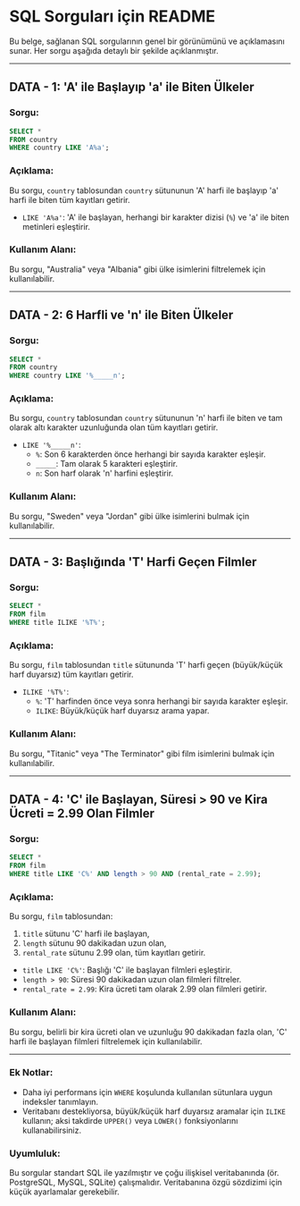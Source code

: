 # SQL Sorguları için README

Bu belge, sağlanan SQL sorgularının genel bir görünümünü ve açıklamasını sunar. Her sorgu aşağıda detaylı bir şekilde açıklanmıştır.

---

## DATA - 1: 'A' ile Başlayıp 'a' ile Biten Ülkeler

### Sorgu:
```sql
SELECT *
FROM country
WHERE country LIKE 'A%a';
```

### Açıklama:
Bu sorgu, `country` tablosundan `country` sütununun 'A' harfi ile başlayıp 'a' harfi ile biten tüm kayıtları getirir.

- `LIKE 'A%a'`: 'A' ile başlayan, herhangi bir karakter dizisi (`%`) ve 'a' ile biten metinleri eşleştirir.

### Kullanım Alanı:
Bu sorgu, "Australia" veya "Albania" gibi ülke isimlerini filtrelemek için kullanılabilir.

---

## DATA - 2: 6 Harfli ve 'n' ile Biten Ülkeler

### Sorgu:
```sql
SELECT *
FROM country
WHERE country LIKE '%_____n';
```

### Açıklama:
Bu sorgu, `country` tablosundan `country` sütununun 'n' harfi ile biten ve tam olarak altı karakter uzunluğunda olan tüm kayıtları getirir.

- `LIKE '%_____n'`:
  - `%`: Son 6 karakterden önce herhangi bir sayıda karakter eşleşir.
  - `_____`: Tam olarak 5 karakteri eşleştirir.
  - `n`: Son harf olarak 'n' harfini eşleştirir.

### Kullanım Alanı:
Bu sorgu, "Sweden" veya "Jordan" gibi ülke isimlerini bulmak için kullanılabilir.

---

## DATA - 3: Başlığında 'T' Harfi Geçen Filmler

### Sorgu:
```sql
SELECT *
FROM film
WHERE title ILIKE '%T%';
```

### Açıklama:
Bu sorgu, `film` tablosundan `title` sütununda 'T' harfi geçen (büyük/küçük harf duyarsız) tüm kayıtları getirir.

- `ILIKE '%T%'`:
  - `%`: 'T' harfinden önce veya sonra herhangi bir sayıda karakter eşleşir.
  - `ILIKE`: Büyük/küçük harf duyarsız arama yapar.

### Kullanım Alanı:
Bu sorgu, "Titanic" veya "The Terminator" gibi film isimlerini bulmak için kullanılabilir.

---

## DATA - 4: 'C' ile Başlayan, Süresi > 90 ve Kira Ücreti = 2.99 Olan Filmler

### Sorgu:
```sql
SELECT *
FROM film
WHERE title LIKE 'C%' AND length > 90 AND (rental_rate = 2.99);
```

### Açıklama:
Bu sorgu, `film` tablosundan:
1. `title` sütunu 'C' harfi ile başlayan,
2. `length` sütunu 90 dakikadan uzun olan,
3. `rental_rate` sütunu 2.99 olan,
tüm kayıtları getirir.

- `title LIKE 'C%'`: Başlığı 'C' ile başlayan filmleri eşleştirir.
- `length > 90`: Süresi 90 dakikadan uzun olan filmleri filtreler.
- `rental_rate = 2.99`: Kira ücreti tam olarak 2.99 olan filmleri getirir.

### Kullanım Alanı:
Bu sorgu, belirli bir kira ücreti olan ve uzunluğu 90 dakikadan fazla olan, 'C' harfi ile başlayan filmleri filtrelemek için kullanılabilir.

---

### Ek Notlar:
- Daha iyi performans için `WHERE` koşulunda kullanılan sütunlara uygun indeksler tanımlayın.
- Veritabanı destekliyorsa, büyük/küçük harf duyarsız aramalar için `ILIKE` kullanın; aksi takdirde `UPPER()` veya `LOWER()` fonksiyonlarını kullanabilirsiniz.

### Uyumluluk:
Bu sorgular standart SQL ile yazılmıştır ve çoğu ilişkisel veritabanında (ör. PostgreSQL, MySQL, SQLite) çalışmalıdır. Veritabanına özgü sözdizimi için küçük ayarlamalar gerekebilir.

